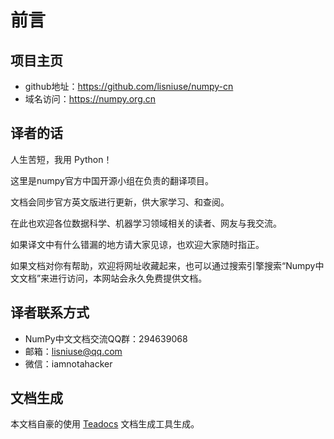 # 前言 

## 项目主页
- github地址：https://github.com/lisniuse/numpy-cn
- 域名访问：https://numpy.org.cn

## 译者的话

人生苦短，我用 Python！

这里是numpy官方中国开源小组在负责的翻译项目。

文档会同步官方英文版进行更新，供大家学习、和查阅。

在此也欢迎各位数据科学、机器学习领域相关的读者、网友与我交流。

如果译文中有什么错漏的地方请大家见谅，也欢迎大家随时指正。 

如果文档对你有帮助，欢迎将网址收藏起来，也可以通过搜索引擎搜索“Numpy中文文档”来进行访问，本网站会永久免费提供文档。

## 译者联系方式

- NumPy中文文档交流QQ群：294639068
- 邮箱：lisniuse@qq.com
- 微信：iamnotahacker

## 文档生成

本文档自豪的使用 [Teadocs](https://github.com/lisniuse/teadocs) 文档生成工具生成。